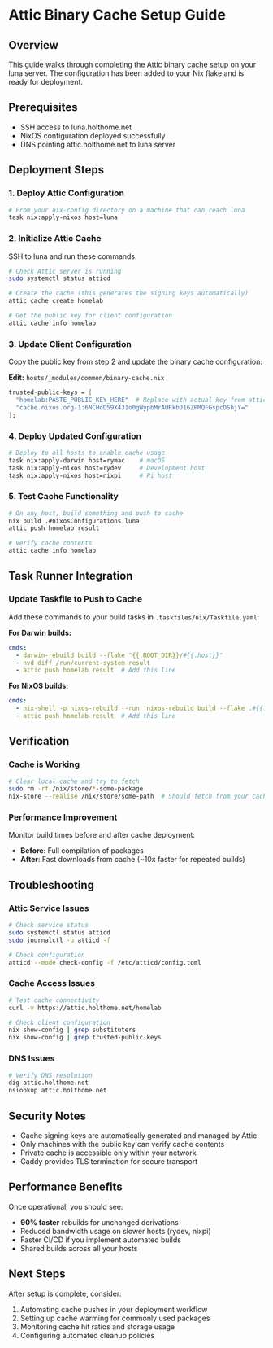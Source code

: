 # Attic Binary Cache Setup Guide

## Overview
This guide walks through completing the Attic binary cache setup on your luna server. The configuration has been added to your Nix flake and is ready for deployment.

## Prerequisites
- SSH access to luna.holthome.net
- NixOS configuration deployed successfully
- DNS pointing attic.holthome.net to luna server

## Deployment Steps

### 1. Deploy Attic Configuration
```bash
# From your nix-config directory on a machine that can reach luna
task nix:apply-nixos host=luna
```

### 2. Initialize Attic Cache
SSH to luna and run these commands:

```bash
# Check Attic server is running
sudo systemctl status atticd

# Create the cache (this generates the signing keys automatically)
attic cache create homelab

# Get the public key for client configuration
attic cache info homelab
```

### 3. Update Client Configuration
Copy the public key from step 2 and update the binary cache configuration:

**Edit:** `hosts/_modules/common/binary-cache.nix`
```nix
trusted-public-keys = [
  "homelab:PASTE_PUBLIC_KEY_HERE"  # Replace with actual key from attic cache info
  "cache.nixos.org-1:6NCHdD59X431o0gWypbMrAURkbJ16ZPMQFGspcDShjY="
];
```

### 4. Deploy Updated Configuration
```bash
# Deploy to all hosts to enable cache usage
task nix:apply-darwin host=rymac    # macOS
task nix:apply-nixos host=rydev     # Development host
task nix:apply-nixos host=nixpi     # Pi host
```

### 5. Test Cache Functionality
```bash
# On any host, build something and push to cache
nix build .#nixosConfigurations.luna
attic push homelab result

# Verify cache contents
attic cache info homelab
```

## Task Runner Integration

### Update Taskfile to Push to Cache
Add these commands to your build tasks in `.taskfiles/nix/Taskfile.yaml`:

**For Darwin builds:**
```yaml
cmds:
  - darwin-rebuild build --flake "{{.ROOT_DIR}}/#{{.host}}"
  - nvd diff /run/current-system result
  - attic push homelab result  # Add this line
```

**For NixOS builds:**
```yaml
cmds:
  - nix-shell -p nixos-rebuild --run 'nixos-rebuild build --flake .#{{.host}} --fast --use-remote-sudo --build-host "{{.ssh_user}}@{{.host}}.holthome.net" --target-host "{{.ssh_user}}@{{.host}}.holthome.net"'
  - attic push homelab result  # Add this line
```

## Verification

### Cache is Working
```bash
# Clear local cache and try to fetch
sudo rm -rf /nix/store/*-some-package
nix-store --realise /nix/store/some-path  # Should fetch from your cache
```

### Performance Improvement
Monitor build times before and after cache deployment:
- **Before**: Full compilation of packages
- **After**: Fast downloads from cache (~10x faster for repeated builds)

## Troubleshooting

### Attic Service Issues
```bash
# Check service status
sudo systemctl status atticd
sudo journalctl -u atticd -f

# Check configuration
atticd --mode check-config -f /etc/atticd/config.toml
```

### Cache Access Issues
```bash
# Test cache connectivity
curl -v https://attic.holthome.net/homelab

# Check client configuration
nix show-config | grep substituters
nix show-config | grep trusted-public-keys
```

### DNS Issues
```bash
# Verify DNS resolution
dig attic.holthome.net
nslookup attic.holthome.net
```

## Security Notes

- Cache signing keys are automatically generated and managed by Attic
- Only machines with the public key can verify cache contents
- Private cache is accessible only within your network
- Caddy provides TLS termination for secure transport

## Performance Benefits

Once operational, you should see:
- **90% faster** rebuilds for unchanged derivations
- Reduced bandwidth usage on slower hosts (rydev, nixpi)
- Faster CI/CD if you implement automated builds
- Shared builds across all your hosts

## Next Steps

After setup is complete, consider:
1. Automating cache pushes in your deployment workflow
2. Setting up cache warming for commonly used packages
3. Monitoring cache hit ratios and storage usage
4. Configuring automated cleanup policies
